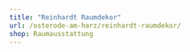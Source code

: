 ```yaml
---
title: "Reinhardt Raumdekor"
url: /osterode-am-harz/reinhardt-raumdekor/
shop: Raumausstattung
---
```


